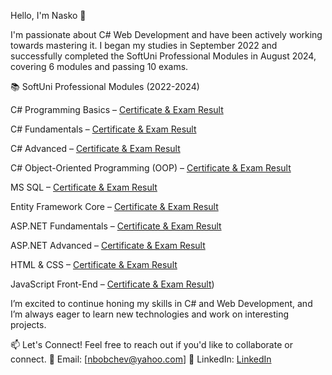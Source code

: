 Hello, I'm Nasko 👋


I'm passionate about C# Web Development and have been actively working towards mastering it. I began my studies in September 2022 and successfully completed the SoftUni Professional Modules in August 2024, covering 6 modules and passing 10 exams.

📚 SoftUni Professional Modules (2022-2024)

C# Programming Basics – [Certificate & Exam Result](https://softuni.bg/certificates/details/143669/35c7c325)

C# Fundamentals – [Certificate & Exam Result](https://softuni.bg/certificates/details/166578/6dcdbe2a)

C# Advanced – [Certificate & Exam Result](https://softuni.bg/certificates/details/173536/19144603)

C# Object-Oriented Programming (OOP) – [Certificate & Exam Result](https://softuni.bg/certificates/details/181076/bf712d9b)

MS SQL – [Certificate & Exam Result](https://softuni.bg/certificates/details/185659/97d75cc0)

Entity Framework Core – [Certificate & Exam Result](https://softuni.bg/certificates/details/194086/73aff59c)

ASP.NET Fundamentals – [Certificate & Exam Result](https://softuni.bg/certificates/details/214172/c1f94a91)

ASP.NET Advanced – [Certificate & Exam Result](https://softuni.bg/certificates/details/206714/ea7a4803)

HTML & CSS – [Certificate & Exam Result](https://softuni.bg/certificates/details/218399/43b08988)

JavaScript Front-End – [Certificate & Exam Result](https://softuni.bg/certificates/details/223866/e079d5fd))

I’m excited to continue honing my skills in C# and Web Development, and I’m always eager to learn new technologies and work on interesting projects.

📫 Let's Connect!
Feel free to reach out if you'd like to collaborate or connect.
📧 Email: [nbobchev@yahoo.com]
💼 LinkedIn: [LinkedIn](https://www.linkedin.com/messaging/thread/2-OTM5YmU2ZWUtZTQ2YS00ODQxLTkwZjMtYWEyMjRkNzRmN2Y1XzAxMw==/?filter=connections)

